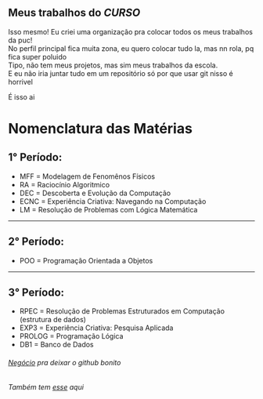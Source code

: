 ## Meus trabalhos do *CURSO*

Isso mesmo! Eu criei uma organização pra colocar todos os meus trabalhos da puc!  
No perfil principal fica muita zona, eu quero colocar tudo la, mas nn rola, pq fica super poluido  
Tipo, não tem meus projetos, mas sim meus trabalhos da escola.  
E eu não iria juntar tudo em um repositório só por que usar git nisso é horrivel  

É isso ai

# Nomenclatura das Matérias
## 1° Período:
- MFF = Modelagem de Fenomênos Físicos
- RA = Raciocínio Algoritmico
- DEC = Descoberta e Evolução da Computação
- ECNC = Experiência Criativa: Navegando na Computação
- LM = Resolução de Problemas com Lógica Matemática
****
## 2° Período:
- POO = Programação Orientada a Objetos
****
## 3° Período:
- RPEC = Resolução de Problemas Estruturados em Computação (estrutura de dados)
- EXP3 = Experiência Criativa: Pesquisa Aplicada
- PROLOG = Programação Lógica
- DB1 = Banco de Dados

###### [Negócio](https://github.github.com/gfm/#what-is-github-flavored-markdown-) pra deixar o github bonito 
###### Também tem [esse](https://docs.github.com/pt/github/writing-on-github/basic-writing-and-formatting-syntax) aqui
